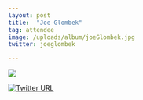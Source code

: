 ```yaml
---
layout: post
title:  "Joe Glombek"
tag: attendee
image: /uploads/album/joeGlombek.jpg
twitter: joeglombek

---
```


![]({{page.image}})

[![Twitter URL](https://img.shields.io/twitter/url/https/twitter.com/{{page.twitter}}.svg?style=social&label=Follow%20%40{{page.twitter}})](https://twitter.com/{{page.twitter}})
